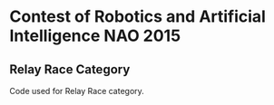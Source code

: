 # Contest of Robotics and Artificial Intelligence NAO 2015
## Relay Race Category
Code used for Relay Race category. 
